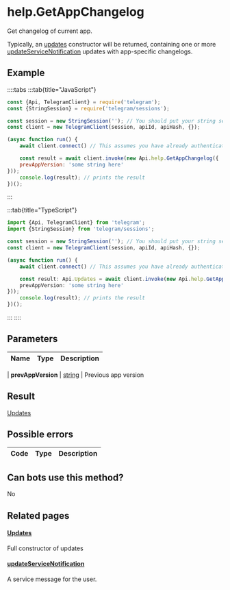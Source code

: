 # help.GetAppChangelog

Get changelog of current app.  

Typically, an [updates](https://core.telegram.org/constructor/updates) constructor will be returned, containing one or more [updateServiceNotification](https://core.telegram.org/constructor/updateServiceNotification) updates with app-specific changelogs.



## Example

::::tabs
:::tab{title="JavaScript"}
```js
const {Api, TelegramClient} = require('telegram');
const {StringSession} = require('telegram/sessions');

const session = new StringSession(''); // You should put your string session here
const client = new TelegramClient(session, apiId, apiHash, {});

(async function run() {
    await client.connect() // This assumes you have already authenticated with .start()

    const result = await client.invoke(new Api.help.GetAppChangelog({
    prevAppVersion: 'some string here'
}));
    console.log(result); // prints the result
})();
```
:::

:::tab{title="TypeScript"}
```ts
import {Api, TelegramClient} from 'telegram';
import {StringSession} from 'telegram/sessions';

const session = new StringSession(''); // You should put your string session here
const client = new TelegramClient(session, apiId, apiHash, {});

(async function run() {
    await client.connect() // This assumes you have already authenticated with .start()

    const result: Api.Updates = await client.invoke(new Api.help.GetAppChangelog({
    prevAppVersion: 'some string here'
}));
    console.log(result); // prints the result
})();
```
:::
::::



## Parameters

| Name | Type | Description |
| :--: | ---- | ----------- |

| **prevAppVersion** | [string](https://core.telegram.org/type/string) | Previous app version 


## Result

[Updates](https://core.telegram.org/type/Updates)



## Possible errors

| Code | Type | Description |
| :--: | ---- | ----------- |



## Can bots use this method?

No

## Related pages

#### [Updates](https://core.telegram.org/constructor/updates)

Full constructor of updates



#### [updateServiceNotification](https://core.telegram.org/constructor/updateServiceNotification)

A service message for the user.




